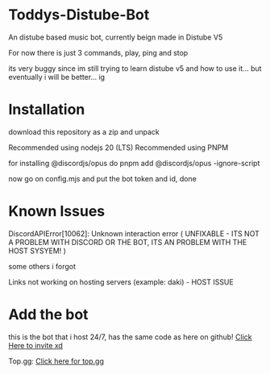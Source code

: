# Toddys-Distube-Bot
An distube based music bot, currently beign made in Distube V5

For now there is just 3 commands, play, ping and stop

its very buggy since im still trying to learn distube v5 and how to use it... but eventually i will be better... ig

# Installation
download this repository as a zip and unpack

Recommended using nodejs 20 (LTS)
Recommended using PNPM 

for installing @discordjs/opus do pnpm add @discordjs/opus -ignore-script

now go on config.mjs and put the bot token and id, done

# Known Issues

DiscordAPIError[10062]: Unknown interaction error ( UNFIXABLE - ITS NOT A PROBLEM WITH DISCORD OR THE BOT, ITS AN PROBLEM WITH THE HOST SYSYEM! )

some others i forgot

Links not working on hosting servers (example: daki) - HOST ISSUE

# Add the bot

this is the bot that i host 24/7, has the same code as here on github! [Click Here to invite xd](https://discord.com/oauth2/authorize?client_id=1202232935311495209&permissions=826817969216&integration_type=0&scope=applications.commands+bot)

Top.gg: [Click here for top.gg](https://top.gg/bot/1202232935311495209)

